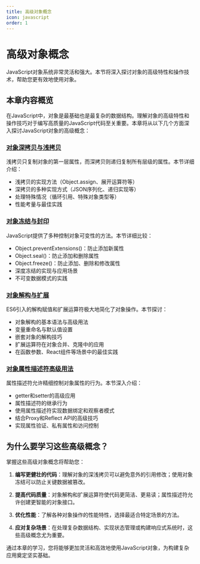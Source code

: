```yaml
---
title: 高级对象概念
icon: javascript
order: 1
---
```


# 高级对象概念

JavaScript对象系统非常灵活和强大。本节将深入探讨对象的高级特性和操作技术，帮助您更有效地使用对象。

## 本章内容概览

在JavaScript中，对象是最基础也是最复杂的数据结构。理解对象的高级特性和操作技巧对于编写高质量的JavaScript代码至关重要。本章将从以下几个方面深入探讨JavaScript对象的高级概念：

### [对象深拷贝与浅拷贝](./2.1.1-对象深拷贝与浅拷贝.md)

浅拷贝只复制对象的第一层属性，而深拷贝则递归复制所有层级的属性。本节详细介绍：
- 浅拷贝的实现方法（Object.assign、展开运算符等）
- 深拷贝的多种实现方式（JSON序列化、递归实现等）
- 处理特殊情况（循环引用、特殊对象类型等）
- 性能考量与最佳实践

### [对象冻结与封印](./2.1.2-对象冻结与封印.md)

JavaScript提供了多种控制对象可变性的方法。本节详细比较：
- Object.preventExtensions()：防止添加新属性
- Object.seal()：防止添加和删除属性
- Object.freeze()：防止添加、删除和修改属性
- 深度冻结的实现与应用场景
- 不可变数据模式的实践

### [对象解构与扩展](./2.1.3-对象解构与扩展.md)

ES6引入的解构赋值和扩展运算符极大地简化了对象操作。本节探讨：
- 对象解构的基本语法与高级用法
- 变量重命名与默认值设置
- 嵌套对象的解构技巧
- 扩展运算符在对象合并、克隆中的应用
- 在函数参数、React组件等场景中的最佳实践

### [对象属性描述符高级用法](./2.1.4-对象属性描述符高级用法.md)

属性描述符允许精细控制对象属性的行为。本节深入介绍：
- getter和setter的高级应用
- 属性描述符的继承行为
- 使用属性描述符实现数据绑定和观察者模式
- 结合Proxy和Reflect API的高级技巧
- 实现属性验证、私有属性和访问控制

## 为什么要学习这些高级概念？

掌握这些高级对象概念将帮助您：

1. **编写更健壮的代码**：理解对象的深浅拷贝可以避免意外的引用修改；使用对象冻结可以防止关键数据被篡改。

2. **提高代码质量**：对象解构和扩展运算符使代码更简洁、更易读；属性描述符允许创建更智能的对象接口。

3. **优化性能**：了解各种对象操作的性能特性，选择最适合特定场景的方法。

4. **应对复杂场景**：在处理复杂数据结构、实现状态管理或构建响应式系统时，这些高级概念尤为重要。

通过本章的学习，您将能够更加灵活和高效地使用JavaScript对象，为构建复杂应用奠定坚实基础。